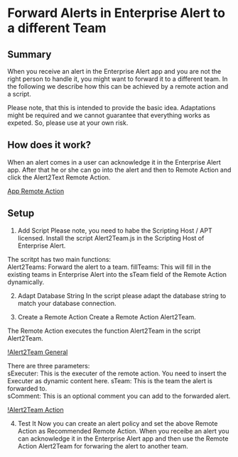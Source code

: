 # Forward Alerts in Enterprise Alert to a different Team

## Summary

When you receive an alert in the Enterprise Alert app and you are not the right person to handle it, you might want to forward it to a different team. In the following we describe how this can be achieved by a remote action and a script.

Please note, that this is intended to provide the basic idea. Adaptations might be required and we cannot guarantee that everything works as expeted. So, please use at your own risk.

## How does it work?

When an alert comes in a user can acknowledge it in the Enterprise Alert app. After that he or she can go into the alert and then to Remote Action and click the Alert2Text Remote Action.

[App Remote Action](app-alert2team.png)

## Setup

1. Add Script
Please note, you need to habe the Scripting Host / APT licensed.
Install the script Alert2Team.js in the Scripting Host of Enterprise Alert.

The scritpt has two main functions:  
Alert2Teams: Forward the alert to a team.
fillTeams: This will fill in the existing teams in Enterprise Alert into the sTeam field of the Remote Action dynamically.

2. Adapt Database String
In the script please adapt the database string to match your database connection.

3. Create a Remote Action
Create a Remote Action Alert2Team.

The Remote Action executes the function Alert2Team in the script Alert2Team.

[!Alert2Team General](alert2team-general.png)

There are three parameters:  
sExecuter: This is the executer of the remote action. You need to insert the Executer as dynamic content here.
sTeam: This is the team the alert is forwarded to.  
sComment: This is an optional comment you can add to the forwarded alert.  

[!Alert2Team Action](alert2team-app.png)

4. Test It
Now you can create an alert policy and set the above Remote Action as Recommended Remote Action. When you receibe an alert you can acknowledge it in the Enterprise Alert app and then use the Remote Action Alert2Team for forwaring the alert to another team.
